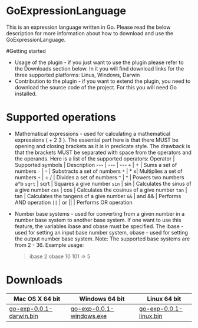 # GoExpressionLanguage
This is an expression language written in Go. Please read the below description for more information about how to download and use the GoExpressionLanguage.

#Getting started
- Usage of the plugin - if you just want to use the plugin please refer to the Downloads section below. In it you will find download links for the three supported platforms: Linus, Windows, Darwin
- Contribution to the plugin - if you want to extend the plugin, you need to download the source code of the project. For this you will need Go installed.

# Supported operations
- Mathematical expressions - used for calculating a mathematical expressions ( + 2 3 ). The essential part here is that there MUST be opening and closing brackets as it is in predicate style. The drawback is that the brackets MUST be separated with space from the operators and the operands. Here is a list of the supported operators:
Operator | Supported symbols | Description
--- | --- | ---
`+` | + | Sums a set of numbers
`-` | - | Substracts a set of numbers
`*` | * x| Multiplies a set of numbers
`÷` | ÷ / | Divides a set of numbers
`^` | ^ | Powers two numbers a^b
`sqrt` | sqrt | Squares a give number
`sin` | sin | Calculates the sinus of a give number
`cos` | cos | Calculates the cosinus of a give number
`tan` | tan | Calculates the tangens of a give number
`&&` | and && | Performs AND operation
`||` | or || | Performs OR operation

- Number base systems - used for converting from a given number in a number base system to another base system. If one want to use this feature, the variables ibase and obase must be specified. The ibase - used for setting an input base number system, obase - used for setting the output number base system. 
Note: The supported base systems are from 2 - 36.
Example usage: 
    > ibase 2
    > obase 10
    > 101 => 5

# Downloads
Mac OS X 64 bit | Windows 64 bit | Linux 64 bit
--- | --- | ---
[go-exp-0.0.1-darwin.bin](http://google.com) | [go-exp-0.0.1-windows.exe](https://google.com) | [go-exp-0.0.1-linux.bin](http://google.com) |